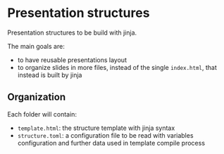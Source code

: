 # Presentation structures

Presentation structures to be build with jinja.

The main goals are:

- to have reusable presentations layout
- to organize slides in more files, instead of the single `index.html`, that
  instead is built by jinja

## Organization

Each folder will contain:

- `template.html`: the structure template with jinja syntax
- `structure.toml`: a configuration file to be read with variables configuration
  and further data used in template compile process
